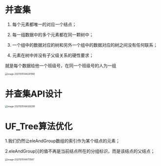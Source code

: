 # 并查集

1. 每个元素都唯一的对应一个结点；

2. 每一组数据中的多个元素都在同一颗树中；

3. 一个组中的数据对应的树和另外一个组中的数据对应的树之间没有任何联系；

4. 元素在树中并没有子父级关系的硬性要求；

就是每个数据给他一个班级号，在同一个班级号的人为一组

<img src="/Users/zhangshuheng/Desktop/Notebooks/JAVA/数据结构和算法/07并查集.assets/image-20211015144241590.png" alt="image-20211015144241590" style="zoom:50%;" />

# 并查集API设计

<img src="/Users/zhangshuheng/Desktop/Notebooks/JAVA/数据结构和算法/07并查集.assets/image-20211015144300291.png" alt="image-20211015144300291" style="zoom:50%;" />

# UF_Tree算法优化

1.我们仍然让eleAndGroup数组的索引作为某个结点的元素；

2.eleAndGroup[i]的值不再是当前结点所在的分组标识，而是该结点的父结点；

<img src="/Users/zhangshuheng/Desktop/Notebooks/JAVA/数据结构和算法/07并查集.assets/image-20211015144711567.png" alt="image-20211015144711567" style="zoom:50%;" />